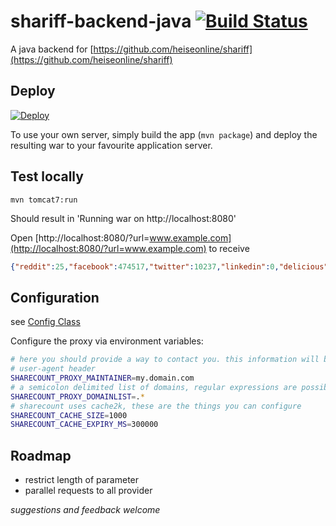 # shariff-backend-java [![Build Status](https://travis-ci.org/headissue/shariff-backend-java.svg?branch=master)](https://travis-ci.org/headissue/shariff-backend-java)

A java backend for [https://github.com/heiseonline/shariff](https://github.com/heiseonline/shariff)

## Deploy

[![Deploy](https://www.herokucdn.com/deploy/button.svg)](https://heroku.com/deploy)

To use your own server, simply build the app (`mvn package`) and deploy the resulting war to your favourite application server.

## Test locally

    mvn tomcat7:run

Should result in 'Running war on http://localhost:8080'

Open [http://localhost:8080/?url=www.example.com](http://localhost:8080/?url=www.example.com) to receive
    
```json
{"reddit":25,"facebook":474517,"twitter":10237,"linkedin":0,"delicious":0,"stumbleupon":5882,"pinterest":1,"google-plus":28387}
```

## Configuration

see [Config Class](./src/main/java/com/headissue/sharecount/proxy/Config.java)

Configure the proxy via environment variables:
 
```bash
# here you should provide a way to contact you. this information will be sent with the 
# user-agent header
SHARECOUNT_PROXY_MAINTAINER=my.domain.com
# a semicolon delimited list of domains, regular expressions are possible
SHARECOUNT_PROXY_DOMAINLIST=.*
# sharecount uses cache2k, these are the things you can configure
SHARECOUNT_CACHE_SIZE=1000
SHARECOUNT_CACHE_EXPIRY_MS=300000
```

## Roadmap

* restrict length of parameter
* parallel requests to all provider


*suggestions and feedback welcome*
